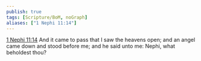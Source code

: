 ```yaml
---
publish: true
tags: [Scripture/BoM, noGraph]
aliases: ["1 Nephi 11:14"]
---
```

[1 Nephi 11:14](https://churchofjesuschrist.org/study/scriptures/bofm/1-ne/11?lang=eng&id=p14#p14) And it came to pass that I saw the heavens open; and an angel came down and stood before me; and he said unto me: Nephi, what beholdest thou?
